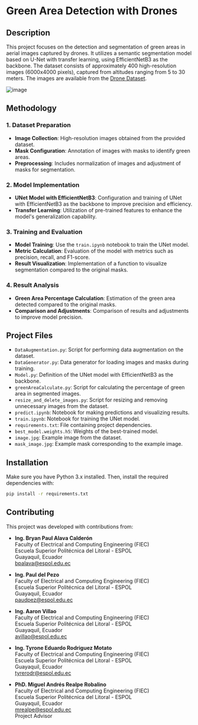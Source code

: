 # Green Area Detection with Drones

## Description

This project focuses on the detection and segmentation of green areas in aerial images captured by drones. It utilizes a semantic segmentation model based on U-Net with transfer learning, using EfficientNetB3 as the backbone. The dataset consists of approximately 400 high-resolution images (6000x4000 pixels), captured from altitudes ranging from 5 to 30 meters. The images are available from the [Drone Dataset](http://dronedataset.icg.tugraz.at).

![image](https://github.com/user-attachments/assets/f01eb3d4-a149-4d3e-aba3-1297339171fc)

## Methodology

### 1. Dataset Preparation

- **Image Collection**: High-resolution images obtained from the provided dataset.
- **Mask Configuration**: Annotation of images with masks to identify green areas.
- **Preprocessing**: Includes normalization of images and adjustment of masks for segmentation.

### 2. Model Implementation

- **UNet Model with EfficientNetB3**: Configuration and training of UNet with EfficientNetB3 as the backbone to improve precision and efficiency.
- **Transfer Learning**: Utilization of pre-trained features to enhance the model's generalization capability.

### 3. Training and Evaluation

- **Model Training**: Use the `train.ipynb` notebook to train the UNet model.
- **Metric Calculation**: Evaluation of the model with metrics such as precision, recall, and F1-score.
- **Result Visualization**: Implementation of a function to visualize segmentation compared to the original masks.

### 4. Result Analysis

- **Green Area Percentage Calculation**: Estimation of the green area detected compared to the original masks.
- **Comparison and Adjustments**: Comparison of results and adjustments to improve model precision.

## Project Files

- `DataAugmentation.py`: Script for performing data augmentation on the dataset.
- `DataGenerator.py`: Data generator for loading images and masks during training.
- `Model.py`: Definition of the UNet model with EfficientNetB3 as the backbone.
- `greenAreaCalculate.py`: Script for calculating the percentage of green area in segmented images.
- `resize_and_delete_images.py`: Script for resizing and removing unnecessary images from the dataset.
- `predict.ipynb`: Notebook for making predictions and visualizing results.
- `train.ipynb`: Notebook for training the UNet model.
- `requirements.txt`: File containing project dependencies.
- `best_model.weights.h5`: Weights of the best-trained model.
- `image.jpg`: Example image from the dataset.
- `mask_image.jpg`: Example mask corresponding to the example image.

## Installation

Make sure you have Python 3.x installed. Then, install the required dependencies with:

```bash
pip install -r requirements.txt
```

## Contributing

This project was developed with contributions from:

- **Ing. Bryan Paul Alava Calderón**  
  Faculty of Electrical and Computing Engineering (FIEC)  
  Escuela Superior Politécnica del Litoral - ESPOL  
  Guayaquil, Ecuador  
  [bpalava@espol.edu.ec](mailto:bpalava@espol.edu.ec)

- **Ing. Paul del Pezo**  
  Faculty of Electrical and Computing Engineering (FIEC)  
  Escuela Superior Politécnica del Litoral - ESPOL  
  Guayaquil, Ecuador  
  [paudpez@espol.edu.ec](mailto:paudpez@espol.edu.ec)

- **Ing. Aaron Villao**  
  Faculty of Electrical and Computing Engineering (FIEC)  
  Escuela Superior Politécnica del Litoral - ESPOL  
  Guayaquil, Ecuador  
  [avillao@espol.edu.ec](mailto:avillao@espol.edu.ec)

- **Ing. Tyrone Eduardo Rodriguez Motato**  
  Faculty of Electrical and Computing Engineering (FIEC)  
  Escuela Superior Politécnica del Litoral - ESPOL  
  Guayaquil, Ecuador  
  [tyrerodr@espol.edu.ec](mailto:tyrerodr@espol.edu.ec)

- **PhD. Miguel Andrés Realpe Robalino**  
  Faculty of Electrical and Computing Engineering (FIEC)  
  Escuela Superior Politécnica del Litoral - ESPOL  
  Guayaquil, Ecuador  
  [mrealpe@espol.edu.ec](mailto:mrealpe@espol.edu.ec)  
  Project Advisor
